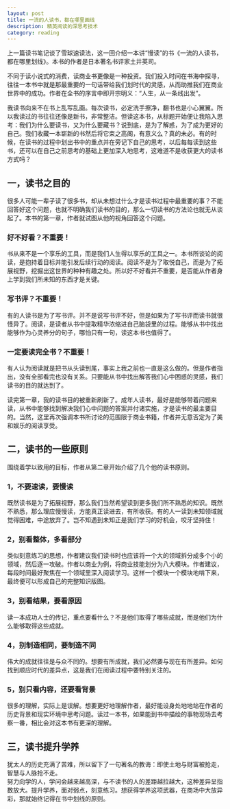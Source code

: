 ```yaml
---
layout: post
title: 一流的人读书，都在哪里画线
description: 精英阅读的深思考技术
category: reading
--- 
```


上一篇读书笔记谈了雪球速读法，这一回介绍一本讲“慢读”的书《一流的人读书，都在哪里划线》。本书的作者是日本著名书评家土井英司。

不同于读小说式的消费，读商业书更像是一种投资。我们投入时间在书海中探寻，往往一本书中就是那最重要的一句话带给我们划时代的灵感，从而助推我们在商业世界中的成功。作者在全书的序言中即开宗明义：“人生，从一条线出发”。

我读书向来不在书上乱写乱画。每次读书，必定洗手擦净，翻书也是小心翼翼。所以我读过的书往往还像是新书，非常整洁。但读这本书，从标题开始便让我陷入思考：我们为什么要读书，又为什么要藏书？说到底，是为了解惑，为了成为更好的自己。我们收藏一本崭新的书然后将它束之高阁，有意义么？真的未必。有的时候，在读书的过程中划出书中的重点并在旁记下自己的思考，以后每每读到这些书，还可以在自己之前思考的基础上更加深入地思考，这难道不是收获更大的读书方式吗？

## 一，读书之目的
很多人可能一辈子读了很多书，却从未想过什么才是读书过程中最重要的事？不能回答好这个问题，也就不明确我们读书的目的，那么一切读书的方法论也就无从谈起了。本书的第一章，作者就试图从他的视角回答这个问题。

### 好不好看？不重要！
书从来不是一个享乐的工具，而是我们人生得以享乐的工具之一。本书所谈论的阅读，是抱持着目标并能引发后续行动的阅读。阅读不是为了取悦自己，而是为了拓展视野，挖掘出这世界的种种有趣之处。所以好不好看并不重要，是否能从作者身上学到我们所未知的东西才是关键。

### 写书评？不重要！
有的人读书是为了写书评。并不是说写书评不好，但是如果为了写书评而读书就很怪异了。阅读，是读者从书中提取精华浓缩进自己脑袋里的过程。能够从书中找出能够作为心灵养分的句子，哪怕只有一句，读这本书也值得了。

### 一定要读完全书？不重要！
有人认为阅读就是把书从头读到尾，事实上我之前也一直是这么做的。但是作者指出，没有全部看完也没有关系。只要能从书中找出解答我们心中困惑的灵感，我们读书的目的就达到了。

读完第一章，我的读书目的被重新刷新了。成年人读书，最好是能够带着问题来读，从书中能够找到解决我们心中问题的答案并付诸实施，才是读书的最主要目的。当然，这里再次强调本书所讨论的范围限于商业书籍，作者并无意否定为了美和娱乐的阅读享受。

## 二，读书的一些原则
围绕着学以致用的目标，作者从第二章开始介绍了几个他的读书原则。

### 1，不要速读，要慢读
既然读书是为了拓展视野，那么我们当然希望读到更多我们所不熟悉的知识。既然不熟悉，那么理应慢慢读，方能真正读进去，有所收获。有的人一读到未知领域就觉得困难，中途放弃了。岂不知遇到未知正是我们学习的好机会，咬牙坚持住！

### 2，别看整体，多看部分
类似刻意练习的思想，作者建议我们读书时也应该将一个大的领域拆分成多个小的领域，然后逐一攻破。作者以商业为例，将商业技能划分为八大模块。作者建议，每段时间最好聚焦在一个领域里深入阅读学习。这样一个模块一个模块地啃下来，最终便可以形成自己的完整知识版图。

### 3，别看结果，要看原因
读一本成功人士的传记，重点要看什么？不是他们取得了哪些成就，而是他们为什么能够取得这些成就。

### 4，别制造相同，要制造不同
伟大的成就往往是与众不同的。想要有所成就，我们必然要与现在有所差异。如何找到顺应时代的差异点，这是我们在阅读过程中要特别关注的。

### 5，别只看内容，还要看背景
很多的理解，实际上是误解。想要更好地理解作者，最好能设身处地地站在作者的历史背景和现实环境中思考问题。读过一本书，如果能到书中描绘的事物现场去考察一番，相比会对这本书有更深的理解。

## 三，读书提升学养
犹太人的历史充满了苦难，所以留下了一句著名的教诲：即使土地与财富被抢走，智慧与人脉抢不走。  
努力向学的人，学问会越来越高深，与不读书的人的差距越拉越大，这种差异呈指数放大。提升学养，面对弱点，刻意练习。想获得学养这项武器，在商场中大放异彩，那就始终记得在书中划线的原则。